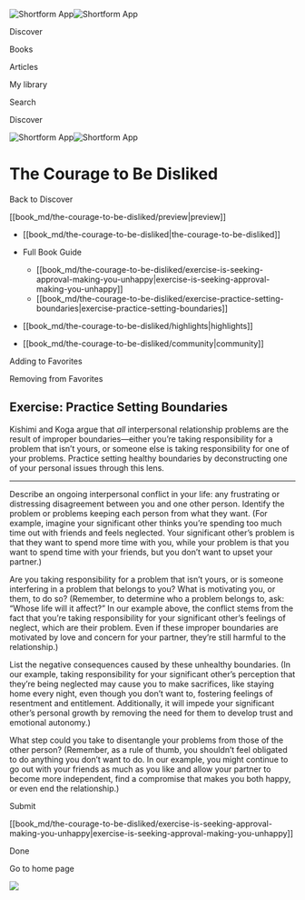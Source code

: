 ![Shortform App](/img/logo.36a2399e.svg)![Shortform App](/img/logo-dark.70c1b072.svg)

Discover

Books

Articles

My library

Search

Discover

![Shortform App](/img/logo.36a2399e.svg)![Shortform App](/img/logo-dark.70c1b072.svg)

# The Courage to Be Disliked

Back to Discover

[[book_md/the-courage-to-be-disliked/preview|preview]]

  * [[book_md/the-courage-to-be-disliked|the-courage-to-be-disliked]]
  * Full Book Guide

    * [[book_md/the-courage-to-be-disliked/exercise-is-seeking-approval-making-you-unhappy|exercise-is-seeking-approval-making-you-unhappy]]
    * [[book_md/the-courage-to-be-disliked/exercise-practice-setting-boundaries|exercise-practice-setting-boundaries]]
  * [[book_md/the-courage-to-be-disliked/highlights|highlights]]
  * [[book_md/the-courage-to-be-disliked/community|community]]



Adding to Favorites 

Removing from Favorites 

## Exercise: Practice Setting Boundaries

Kishimi and Koga argue that _all_ interpersonal relationship problems are the result of improper boundaries—either you’re taking responsibility for a problem that isn’t yours, or someone else is taking responsibility for one of your problems. Practice setting healthy boundaries by deconstructing one of your personal issues through this lens.

* * *

Describe an ongoing interpersonal conflict in your life: any frustrating or distressing disagreement between you and one other person. Identify the problem or problems keeping each person from what they want. (For example, imagine your significant other thinks you’re spending too much time out with friends and feels neglected. Your significant other’s problem is that they want to spend more time with you, while your problem is that you want to spend time with your friends, but you don’t want to upset your partner.)

Are you taking responsibility for a problem that isn’t yours, or is someone interfering in a problem that belongs to you? What is motivating you, or them, to do so? (Remember, to determine who a problem belongs to, ask: “Whose life will it affect?” In our example above, the conflict stems from the fact that you’re taking responsibility for your significant other’s feelings of neglect, which are their problem. Even if these improper boundaries are motivated by love and concern for your partner, they’re still harmful to the relationship.)

List the negative consequences caused by these unhealthy boundaries. (In our example, taking responsibility for your significant other’s perception that they’re being neglected may cause you to make sacrifices, like staying home every night, even though you don’t want to, fostering feelings of resentment and entitlement. Additionally, it will impede your significant other’s personal growth by removing the need for them to develop trust and emotional autonomy.)

What step could you take to disentangle your problems from those of the other person? (Remember, as a rule of thumb, you shouldn’t feel obligated to do anything you don’t want to do. In our example, you might continue to go out with your friends as much as you like and allow your partner to become more independent, find a compromise that makes you both happy, or even end the relationship.)

Submit 

[[book_md/the-courage-to-be-disliked/exercise-is-seeking-approval-making-you-unhappy|exercise-is-seeking-approval-making-you-unhappy]]

Done

Go to home page 

![](https://bat.bing.com/action/0?ti=56018282&Ver=2&mid=bc78fa40-da91-448e-a229-a634de5ccdcc&sid=1711133063fa11eebdec89a8b8ae3bbc&vid=171147a063fa11eea7440fcfeb230d96&vids=0&msclkid=N&pi=0&lg=en-US&sw=800&sh=600&sc=24&nwd=1&tl=Shortform%20%7C%20Book&p=https%3A%2F%2Fwww.shortform.com%2Fapp%2Fbook%2Fthe-courage-to-be-disliked%2Fexercise-practice-setting-boundaries&r=&lt=289&evt=pageLoad&sv=1&rn=433734)

